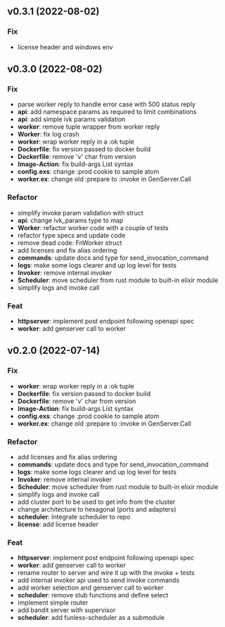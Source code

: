 ## v0.3.1 (2022-08-02)

### Fix

- license header and windows env

## v0.3.0 (2022-08-02)

### Fix

- parse worker reply to handle error case with 500 status reply
- **api**: add namespace params as required to limit combinations
- **api**: add simple ivk params validation
- **worker**: remove tuple wrapper from worker reply
- **Worker**: fix log crash
- **worker**: wrap worker reply in a :ok tuple
- **Dockerfile**: fix version passed to docker build
- **Dockerfile**: remove 'v' char from version
- **Image-Action**: fix build-args List syntax
- **config.exs**: change :prod cookie to sample atom
- **worker.ex**: change old :prepare to :invoke in GenServer.Call

### Refactor

- simplify invoke param validation with struct
- **api**: change ivk_params type to map
- **Worker**: refactor worker code with a couple of tests
- refactor type specs and update code
- remove dead code: FnWorker struct
- add licenses and fix alias ordering
- **commands**: update docs and type for send_invocation_command
- **logs**: make some logs clearer and up log level for tests
- **Invoker**: remove internal invoker
- **Scheduler**: move scheduler from rust module to built-in elixir module
- simplify logs and invoke call

### Feat

- **httpserver**: implement post endpoint following openapi spec
- **worker**: add genserver call to worker

## v0.2.0 (2022-07-14)

### Fix

- **worker**: wrap worker reply in a :ok tuple
- **Dockerfile**: fix version passed to docker build
- **Dockerfile**: remove 'v' char from version
- **Image-Action**: fix build-args List syntax
- **config.exs**: change :prod cookie to sample atom
- **worker.ex**: change old :prepare to :invoke in GenServer.Call

### Refactor

- add licenses and fix alias ordering
- **commands**: update docs and type for send_invocation_command
- **logs**: make some logs clearer and up log level for tests
- **Invoker**: remove internal invoker
- **Scheduler**: move scheduler from rust module to built-in elixir module
- simplify logs and invoke call
- add cluster port to be used to get info from the cluster
- change architecture to hexagonal (ports and adapters)
- **scheduler**: Integrate scheduler to repo
- **license**: add license header

### Feat

- **httpserver**: implement post endpoint following openapi spec
- **worker**: add genserver call to worker
- rename router to server and wire it up with the invoke + tests
- add internal invoker api used to send invoke commands
- add worker selection and genserver call to worker
- **scheduler**: remove stub functions and define select
- implement simple router
- add bandit server with supervisor
- **scheduler**: add funless-scheduler as a submodule
